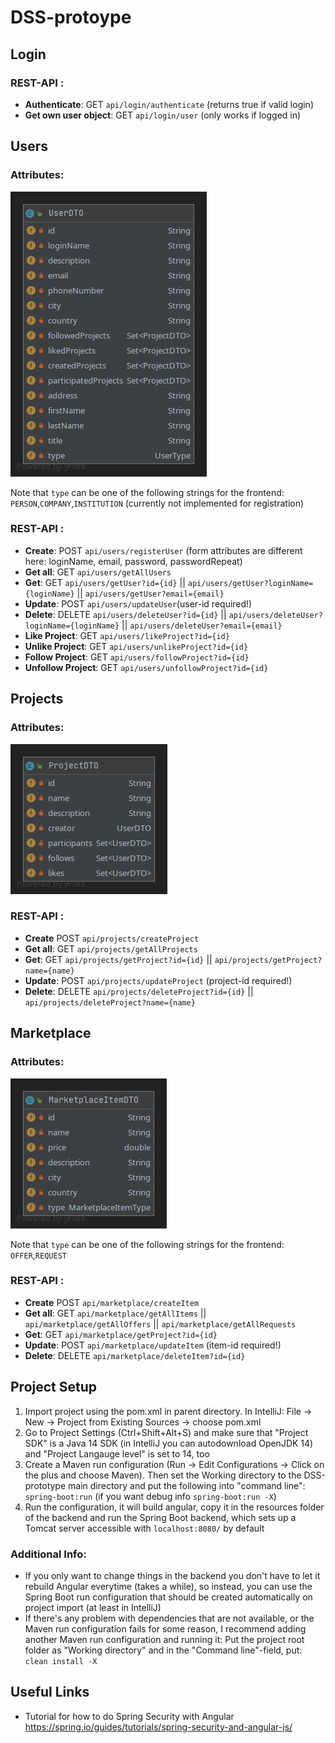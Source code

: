 # DSS-protoype

## Login
### REST-API :
- **Authenticate**:             GET `api/login/authenticate` (returns true if valid login)
- **Get own user object**:      GET `api/login/user` (only works if logged in)
## Users
### Attributes:
![alt text](documentation/UserDTO_26_05.png "UserDTO")

Note that `type` can be one of the following strings for the frontend: `PERSON`,`COMPANY`,`INSTITUTION` 
(currently not implemented for registration)

### REST-API :

- **Create**:                   POST `api/users/registerUser` (form attributes are different here: loginName, email, password, passwordRepeat)
- **Get all**:                  GET `api/users/getAllUsers`
- **Get**:                      GET `api/users/getUser?id={id}` || `api/users/getUser?loginName={loginName}` || `api/users/getUser?email={email}`
- **Update**:                   POST `api/users/updateUser`(user-id required!)
- **Delete**:                   DELETE `api/users/deleteUser?id={id}` || `api/users/deleteUser?loginName={loginName}` || `api/users/deleteUser?email={email}`
- **Like Project**:             GET `api/users/likeProject?id={id}`
- **Unlike Project**:           GET `api/users/unlikeProject?id={id}`
- **Follow Project**:           GET `api/users/followProject?id={id}`
- **Unfollow Project**:         GET `api/users/unfollowProject?id={id}`
## Projects
### Attributes:
![alt text](documentation/ProjectDTO_26_05.png "ProjectDTO")

### REST-API :


- **Create**                    POST `api/projects/createProject`
- **Get all**:                  GET `api/projects/getAllProjects`
- **Get**:                      GET `api/projects/getProject?id={id}` || `api/projects/getProject?name={name}`
- **Update**:                   POST `api/projects/updateProject` (project-id required!)
- **Delete**:                   DELETE `api/projects/deleteProject?id={id}` || `api/projects/deleteProject?name={name}`

## Marketplace
### Attributes:
![alt text](documentation/MarketplaceItemDTO_26_05.png "MarketplaceItemDTO")

Note that `type` can be one of the following strings for the frontend: `OFFER`,`REQUEST`

### REST-API :
- **Create**                   POST `api/marketplace/createItem`
- **Get all**:                  GET `api/marketplace/getAllItems` || `api/marketplace/getAllOffers` || `api/marketplace/getAllRequests`
- **Get**:                      GET `api/marketplace/getProject?id={id}`
- **Update**:                   POST `api/marketplace/updateItem` (item-id required!)
- **Delete**:                   DELETE `api/marketplace/deleteItem?id={id}`

## Project Setup
1. Import project using the pom.xml in parent directory. In IntelliJ: File -> New -> Project from Existing Sources -> choose pom.xml
2. Go to Project Settings (Ctrl+Shift+Alt+S) and make sure that "Project SDK" is a Java 14 SDK (in IntelliJ you can autodownload OpenJDK 14) and "Project Langauge level" is set to 14, too
3. Create a Maven run configuration (Run -> Edit Configurations -> Click on the plus and choose Maven). Then set the Working directory to the DSS-prototype main directory and put the following into "command line": <code>spring-boot:run</code> (if you want debug info <code>spring-boot:run -X</code>)
4. Run the configuration, it will build angular, copy it in the resources folder of the backend and run the Spring Boot backend, which sets up a Tomcat server accessible with <code>localhost:8080/</code> by default
### Additional Info:
- If you only want to change things in the backend you don't have to let it rebuild Angular everytime (takes a while), so instead, you can use the Spring Boot run configuration that should be created automatically on project import (at least in IntelliJ)
- If there's any problem with dependencies that are not available, or the Maven run configuration fails for some reason, I recommend adding another Maven run configuration and running it: Put the project root folder as "Working directory" and in the "Command line"-field, put: <code>clean install -X</code>

## Useful Links
- Tutorial for how to do Spring Security with Angular https://spring.io/guides/tutorials/spring-security-and-angular-js/